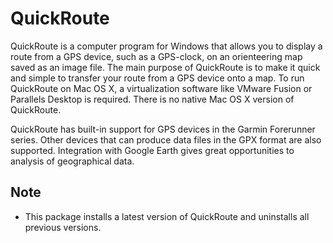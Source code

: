﻿# QuickRoute
QuickRoute is a computer program for Windows that allows you to display a route from a GPS device, such as a GPS-clock, on an orienteering map saved as an image file.
The main purpose of QuickRoute is to make it quick and simple to transfer your route from a GPS device onto a map.
To run QuickRoute on Mac OS X, a virtualization software like VMware Fusion or Parallels Desktop is required. There is no native Mac OS X version of QuickRoute.

QuickRoute has built-in support for GPS devices in the Garmin Forerunner series. Other devices that can produce data files in the GPX format are also supported. Integration with Google Earth gives great opportunities to analysis of geographical data.

## Note
 - This package installs a latest version of QuickRoute and uninstalls all previous versions.